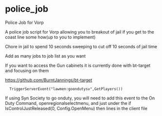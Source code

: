 # police_job
Police Job for Vorp

A police job script for Vorp allowing you to breakout of jail if you get to the coast line some how(up to you to implement)

Chore in jail to spend 10 seconds sweeping to cut off 10 seconds of jail time

Add as many jobs to job list as you want

If you want to access the Gun cabinets it is currently done with bt-target and focusing on them

https://github.com/BurntJannings/bt-target

      TriggerServerEvent("lawmen:goondutysv",GetPlayers())
If using Syn Society to go onduty, you will need to add this event to the On Duty Command, openregionalselectmenu, and just under the if IsControlJustReleased(0, Config.OpenMenu) then lines in the client file
      
